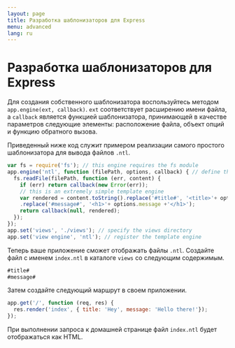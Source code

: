 ```yaml
---
layout: page
title: Разработка шаблонизаторов для Express
menu: advanced
lang: ru
---
```


# Разработка шаблонизаторов для Express

Для создания собственного шаблонизатора воспользуйтесь методом `app.engine(ext, callback)`. `ext` соответствует расширению имени файла, а `callback` является функцией шаблонизатора, принимающей в качестве параметров следующие элементы: расположение файла, объект опций и функцию обратного вызова.

Приведенный ниже код служит примером реализации самого простого шаблонизатора для вывода файлов `.ntl`.

```js
var fs = require('fs'); // this engine requires the fs module
app.engine('ntl', function (filePath, options, callback) { // define the template engine
  fs.readFile(filePath, function (err, content) {
    if (err) return callback(new Error(err));
    // this is an extremely simple template engine
    var rendered = content.toString().replace('#title#', '<title>'+ options.title +'</title>')
    .replace('#message#', '<h1>'+ options.message +'</h1>');
    return callback(null, rendered);
  });
});
app.set('views', './views'); // specify the views directory
app.set('view engine', 'ntl'); // register the template engine
```

Теперь ваше приложение сможет отображать файлы `.ntl`. Создайте файл с именем `index.ntl` в каталоге `views` со следующим содержимым.

```js
#title#
#message#
```
Затем создайте следующий маршрут в своем приложении.

```js
app.get('/', function (req, res) {
  res.render('index', { title: 'Hey', message: 'Hello there!'});
});
```
При выполнении запроса к домашней странице файл `index.ntl` будет отображаться как HTML.
